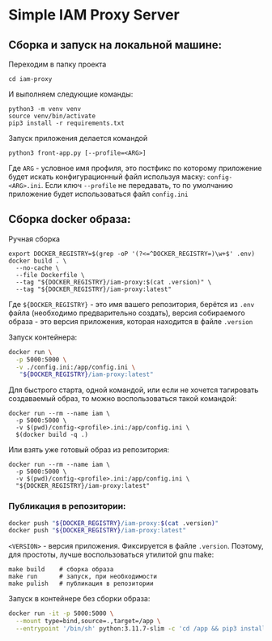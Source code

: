 # Simple IAM Proxy Server

## Сборка и запуск на локальной машине:

Переходим в папку проекта
```shell
cd iam-proxy
````
И выполняем следующие команды:
```shell
python3 -m venv venv
source venv/bin/activate
pip3 install -r requirements.txt
```
Запуск приложения делается командой

```shell
python3 front-app.py [--profile=<ARG>]
```
Где `ARG` - условное имя профиля, это постфикс по которому приложение будет искать
конфигурационный файл используя маску: `config-<ARG>.ini`.
Если ключ `--profile` не передавать, то по умолчанию приложение будет использоваться 
файл `config.ini`


## Сборка docker образа:

Ручная сборка
```shell
export DOCKER_REGISTRY=$(grep -oP '(?<=^DOCKER_REGISTRY=)\w+$' .env)
docker build . \
  --no-cache \
  --file Dockerfile \
  --tag "${DOCKER_REGISTRY}/iam-proxy:$(cat .version)" \
  --tag "${DOCKER_REGISTRY}/iam-proxy:latest" 
```
Где `${DOCKER_REGISTRY}` - это имя вашего репозитория, берётся из `.env` файла (необходимо предварительно создать),
версия собираемого образа - это версия приложения, которая находится в файле `.version` 

Запуск контейнера:
```bash
docker run \
  -p 5000:5000 \
  -v ./config.ini:/app/config.ini \
   "${DOCKER_REGISTRY}/iam-proxy:latest"
```

Для быстрого старта, одной командой, или если не хочется тагировать создаваемый образ, то можно воспользоваться такой 
командой:

```shell
docker run --rm --name iam \
  -p 5000:5000 \
  -v $(pwd)/config-<profile>.ini:/app/config.ini \
  $(docker build -q .)
```
Или взять уже готовый образ из репозитория: 
```shell
docker run --rm --name iam \
  -p 5000:5000 \
  -v $(pwd)/config-<profile>.ini:/app/config.ini \
  "${DOCKER_REGISTRY}/iam-proxy:latest"
```


### Публикация в репозитории: 
```bash
docker push "${DOCKER_REGISTRY}/iam-proxy:$(cat .version)"
docker push "${DOCKER_REGISTRY}/iam-proxy:latest"
```

`<VERSION>` - версия приложения. Фиксируется в файле `.version`. 
Поэтому, для простоты, лучше воспользоваться утилитой gnu make:

```shell
make build    # сборка образа
make run      # запуск, при необходимости
make pulish   # публикация в репозитории
```

Запуск в контейнере без сборки образа: 
```bash
docker run -it -p 5000:5000 \
  --mount type=bind,source=.,target=/app \
  --entrypoint '/bin/sh' python:3.11.7-slim -c 'cd /app && pip3 install -r requirements.txt && python3 front-app.py'
```

